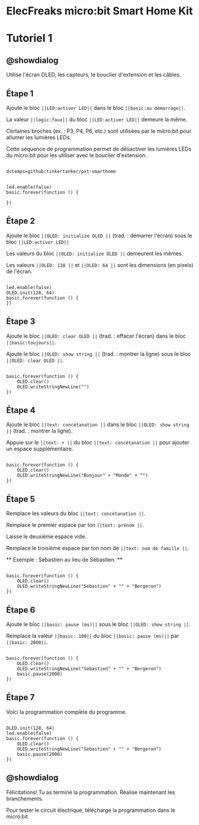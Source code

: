 # ElecFreaks micro:bit Smart Home Kit

# Tutoriel 1

## @showdialog

Utilise l'écran OLED, les capteurs, le bouclier d'extension et les câbles.

## Étape 1

Ajoute le bloc ``||LED:activer LED||`` dans le bloc ``||basic:au démarrage||``.

La valeur ``||logic:faux||`` du bloc ``||LED:activer LED||`` demeure la même.

Certaines broches (ex. :  P3, P4, P6, etc.) sont utilisées par le micro:bit pour allumer les lumières LEDs.

Cette séquence de programmation permet de désactiver les lumières LEDs du micro:bit pour les utiliser avec le bouclier d'extension.

```package

dstemps=github:tinkertanker/pxt-smarthome

```

```blocks

led.enable(false)
basic.forever(function () {
	
})

```

## Étape 2

Ajoute le bloc ``||OLED: initialize OLED ||`` (trad. : démarrer l'écran) sous le bloc ``||LED:activer LED||``

Les valeurs du bloc ``||OLED: initialize OLED ||`` demeurent les mêmes.

Les valeurs ``||OLED: 128 ||`` et ``||OLED: 64 ||`` sont les dimensions (en pixels) de l'écran.

```blocks

led.enable(false)
OLED.init(128, 64)
basic.forever(function () {
})

```

## Étape 3

Ajoute le bloc ``||OLED: clear OLED ||`` (trad. : effacer l'écran) dans le bloc ``||basic:toujours||``.

Ajoute le bloc ``||OLED: show string ||`` (trad. : montrer la ligne) sous le bloc ``||OLED: clear OLED ||``.


```blocks

basic.forever(function () {
    OLED.clear()
    OLED.writeStringNewLine("")
})

```

## Étape 4

Ajoute le bloc ``||text: concétanation ||`` dans le bloc ``||OLED: show string ||`` (trad. : montrer la ligne).

Appuie sur le ``||text: + ||`` du bloc ``||text: concétanation ||`` pour ajouter un espace supplémentaire.


```blocks

basic.forever(function () {
    OLED.clear()
    OLED.writeStringNewLine("Bonjour" + "Monde" + "")
})

```

## Étape 5

Remplace les valeurs du bloc ``||text: concétanation ||``.

Remplace le premier espace par ton ``||text: prénom ||``.

Laisse le deuxième espace vide.

Remplace le troisième espace par ton nom de ``||text: nom de famille ||``.

** Exemple : Sebastien au lieu de Sébastien. **


```blocks

basic.forever(function () {
    OLED.clear()
    OLED.writeStringNewLine("Sebastien" + "" + "Bergeron")
})

```

## Étape 6

Ajoute le bloc ``||basic: pause (ms)||`` sous le bloc ``||OLED: show string ||``.

Remplace la valeur  ``||basic: 100||`` du bloc ``||basic: pause (ms)||`` par ``||basic: 2000||``.

```blocks

basic.forever(function () {
    OLED.clear()
    OLED.writeStringNewLine("Sebastien" + "" + "Bergeron")
    basic.pause(2000)
})

```

## Étape 7

Voici la programmation complète du programme.

```blocks

OLED.init(128, 64)
led.enable(false)
basic.forever(function () {
    OLED.clear()
    OLED.writeStringNewLine("Sebastien" + "" + "Bergeron")
    basic.pause(2000)
})

```

## @showdialog 

Félicitations! Tu as terminé la programmation. Réalise maintenant les branchements.

Pour tester le circuit électrique, télécharge la programmation dans le micro:bit.
